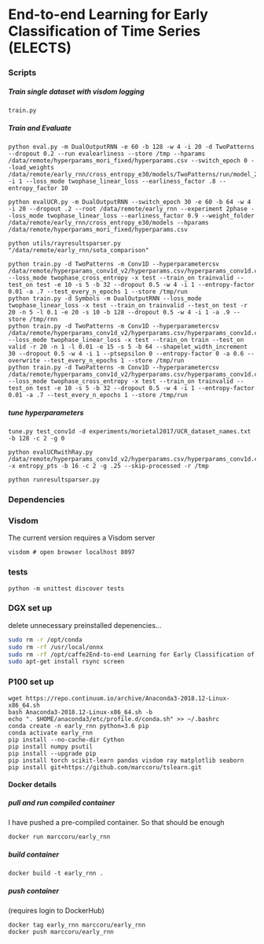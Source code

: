 End-to-end Learning for Early Classification of Time Series (ELECTS)
===

### Scripts

##### Train single dataset with visdom logging

```
train.py
```

##### Train and Evaluate

```angular2
python eval.py -m DualOutputRNN -e 60 -b 128 -w 4 -i 20 -d TwoPatterns --dropout 0.2 --run evalearliness --store /tmp --hparams /data/remote/hyperparams_mori_fixed/hyperparams.csv --switch_epoch 0 --load_weights /data/remote/early_rnn/cross_entropy_e30/models/TwoPatterns/run/model_29.pth -i 1 --loss_mode twophase_linear_loss --earliness_factor .8 --entropy_factor 10
```

```angular2
python evalUCR.py -m DualOutputRNN --switch_epoch 30 -e 60 -b 64 -w 4 -i 20 --dropout .2 --root /data/remote/early_rnn --experiment 2phase --loss_mode twophase_linear_loss --earliness_factor 0.9 --weight_folder /data/remote/early_rnn/cross_entropy_e30/models --hparams /data/remote/hyperparams_mori_fixed/hyperparams.csv
```

```angular2
python utils/rayresultsparser.py "/data/remote/early_rnn/sota_comparison"
```

```angular2
python train.py -d TwoPatterns -m Conv1D --hyperparametercsv /data/remote/hyperparams_conv1d_v2/hyperparams.csv/hyperparams_conv1d.csv --loss_mode twophase_cross_entropy -x test --train_on trainvalid --test_on test -e 10 -s 5 -b 32 --dropout 0.5 -w 4 -i 1 --entropy-factor 0.01 -a .7 --test_every_n_epochs 1 --store /tmp/run
python train.py -d Symbols -m DualOutputRNN --loss_mode twophase_linear_loss -x test --train_on trainvalid --test_on test -r 20 -n 5 -l 0.1 -e 20 -s 10 -b 128 --dropout 0.5 -w 4 -i 1 -a .9 --store /tmp/rnn
python train.py -d TwoPatterns -m Conv1D --hyperparametercsv /data/remote/hyperparams_conv1d_v2/hyperparams.csv/hyperparams_conv1d.csv --loss_mode twophase_linear_loss -x test --train_on train --test_on valid -r 20 -n 1 -l 0.01 -e 15 -s 5 -b 64 --shapelet_width_increment 30 --dropout 0.5 -w 4 -i 1 --ptsepsilon 0 --entropy-factor 0 -a 0.6 --overwrite --test_every_n_epochs 1 --store /tmp/run
python train.py -d TwoPatterns -m Conv1D --hyperparametercsv /data/remote/hyperparams_conv1d_v2/hyperparams.csv/hyperparams_conv1d.csv --loss_mode twophase_cross_entropy -x test --train_on trainvalid --test_on test -e 10 -s 5 -b 32 --dropout 0.5 -w 4 -i 1 --entropy-factor 0.01 -a .7 --test_every_n_epochs 1 --store /tmp/run
```

##### tune hyperparameters

```angular2
tune.py test_conv1d -d experiments/morietal2017/UCR_dataset_names.txt -b 128 -c 2 -g 0
```

```angular2
python evalUCRwithRay.py /data/remote/hyperparams_conv1d_v2/hyperparams.csv/hyperparams_conv1d.csv -x entropy_pts -b 16 -c 2 -g .25 --skip-processed -r /tmp
```

```angular2
python runresultsparser.py
```

### Dependencies

### Visdom

The current version requires a Visdom server
```
visdom # open browser localhost 8097
```

### tests

```
python -m unittest discover tests
```

### DGX set up

delete unnecessary preinstalled depenencies...
```bash
sudo rm -r /opt/conda
sudo rm -rf /usr/local/onnx
sudo rm -rf /opt/caffe2End-to-end Learning for Early Classification of Time Series
sudo apt-get install rsync screen
```

### P100 set up

```
wget https://repo.continuum.io/archive/Anaconda3-2018.12-Linux-x86_64.sh
bash Anaconda3-2018.12-Linux-x86_64.sh -b
echo ". $HOME/anaconda3/etc/profile.d/conda.sh" >> ~/.bashrc
conda create -n early_rnn python=3.6 pip
conda activate early_rnn
pip install --no-cache-dir Cython
pip install numpy psutil
pip install --upgrade pip
pip install torch scikit-learn pandas visdom ray matplotlib seaborn
pip install git+https://github.com/marccoru/tslearn.git
```

#### Docker details

##### pull and run compiled container
I have pushed a pre-compiled container. So that should be enough

```
docker run marccoru/early_rnn
```

##### build container

```
docker build -t early_rnn .
```

##### push container 
(requires login to DockerHub)

```
docker tag early_rnn marccoru/early_rnn
docker push marccoru/early_rnn
```


